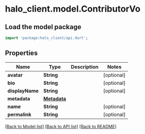 # halo_client.model.ContributorVo

## Load the model package
```dart
import 'package:halo_client/api.dart';
```

## Properties
Name | Type | Description | Notes
------------ | ------------- | ------------- | -------------
**avatar** | **String** |  | [optional] 
**bio** | **String** |  | [optional] 
**displayName** | **String** |  | [optional] 
**metadata** | [**Metadata**](Metadata.md) |  | 
**name** | **String** |  | [optional] 
**permalink** | **String** |  | [optional] 

[[Back to Model list]](../README.md#documentation-for-models) [[Back to API list]](../README.md#documentation-for-api-endpoints) [[Back to README]](../README.md)


